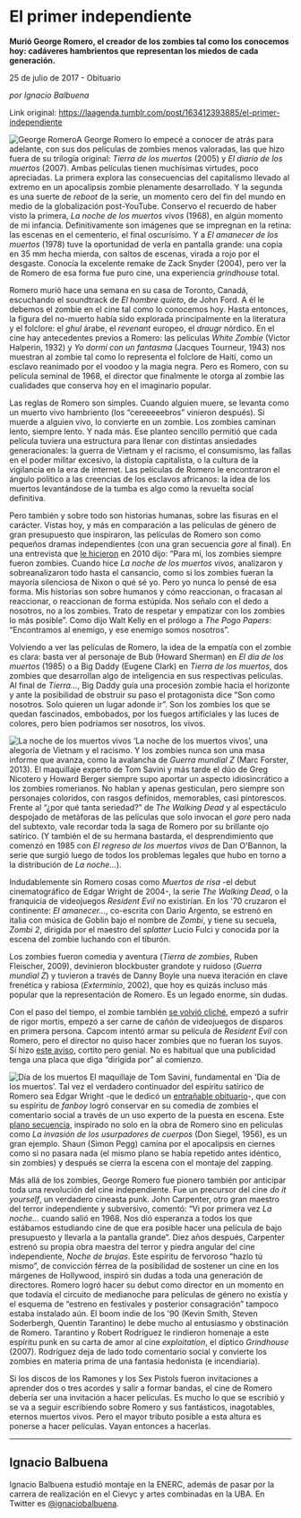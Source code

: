 # El primer independiente

**Murió George Romero, el creador de los zombies tal como los conocemos hoy: cadáveres hambrientos que representan los miedos de cada generación.**

25 de julio de 2017 - Obituario

_por Ignacio Balbuena_

Link original: https://laagenda.tumblr.com/post/163412393885/el-primer-independiente

![George Romero](https://64.media.tumblr.com/c51a8d24714547d3dd65d2473441d57a/tumblr_inline_pjzyeiQKdZ1t6q87u_500.jpg)A George Romero lo empecé a conocer de atrás para adelante, con sus dos películas de zombies menos valoradas, las que hizo fuera de su trilogía original: *Tierra de los muertos* (2005) y *El diario de los muertos* (2007). Ambas películas tienen muchísimas virtudes, poco apreciadas. La primera explora las consecuencias del capitalismo llevado al extremo en un apocalipsis zombie plenamente desarrollado. Y la segunda es una suerte de *reboot* de la serie, un momento cero del fin del mundo en medio de la globalización post-YouTube. Conservo el recuerdo de haber visto la primera, *La noche de los muertos vivos* (1968), en algún momento de mi infancia. Definitivamente son imágenes que se impregnan en la retina: las escenas en el cementerio, el final oscurísimo. Y a *El amanecer de los muertos* (1978) tuve la oportunidad de verla en pantalla grande: una copia en 35 mm hecha mierda, con saltos de escenas, virada a rojo por el desgaste. Conocía la excelente remake de Zack Snyder (2004), pero ver la de Romero de esa forma fue puro cine, una experiencia *grindhouse* total.

Romero murió hace una semana en su casa de Toronto, Canadá, escuchando el soundtrack de *El hombre quieto*, de John Ford. A él le debemos el zombie en el cine tal como lo conocemos hoy. Hasta entonces, la figura del no-muerto había sido explorada principalmente en la literatura y el folclore: el *ghul* árabe, el *revenant* europeo, el *draugr* nórdico. En el cine hay antecedentes previos a Romero: las películas *White Zombie* (Victor Halperin, 1932) y *Yo dormí con un fantasma* (Jacques Tourneur, 1943) nos muestran al zombie tal como lo representa el folclore de Haití, como un esclavo reanimado por el voodoo y la magia negra. Pero es Romero, con su película seminal de 1968, el director que finalmente le otorga al zombie las cualidades que conserva hoy en el imaginario popular.

Las reglas de Romero son simples. Cuando alguien muere, se levanta como un muerto vivo hambriento (los “cereeeeebros” vinieron después). Si muerde a alguien vivo, lo convierte en un zombie. Los zombies caminan lento, siempre lento. Y nada más. Ese planteo sencillo permitió que cada película tuviera una estructura para llenar con distintas ansiedades generacionales: la guerra de Vietnam y el racismo, el consumismo, las fallas en el poder militar excesivo, la distopía capitalista, o la cultura de la vigilancia en la era de internet. Las películas de Romero le encontraron el ángulo político a las creencias de los esclavos africanos: la idea de los muertos levantándose de la tumba es algo como la revuelta social definitiva.

Pero también y sobre todo son historias humanas, sobre las fisuras en el carácter. Vistas hoy, y más en comparación a las películas de género de gran presupuesto que inspiraron, las películas de Romero son como pequeños dramas independientes (con una gran secuencia *gore* al final). En una entrevista que [le hicieron](http://www.vanityfair.com/hollywood/2010/05/george-romero) en 2010 dijo: “Para mí, los zombies siempre fueron zombies. Cuando hice *La noche de los muertos vivos*, analizaron y sobreanalizaron todo hasta el cansancio, como si los zombies fueran la mayoría silenciosa de Nixon o qué sé yo. Pero yo nunca lo pensé de esa forma. Mis historias son sobre humanos y cómo reaccionan, o fracasan al reaccionar, o reaccionan de forma estúpida. Nos señalo con el dedo a nosotros, no a los zombies. Trato de respetar y empatizar con los zombies lo más posible”. Como dijo Walt Kelly en el prólogo a *The Pogo Papers*: “Encontramos al enemigo, y ese enemigo somos nosotros”.

Volviendo a ver las películas de Romero, la idea de la empatía con el zombie es clara: basta ver al personaje de Bub (Howard Sherman) en *El día de los muertos* (1985) o a Big Daddy (Eugene Clark) en *Tierra de los muertos*, dos zombies que desarrollan algo de inteligencia en sus respectivas películas. Al final de *Tierra…*, Big Daddy guía una procesión zombie hacia el horizonte y ante la posibilidad de obstruir su paso el protagonista dice “Son como nosotros. Solo quieren un lugar adonde ir”. Son los zombies los que se quedan fascinados, embobados, por los fuegos artificiales y las luces de colores, pero bien podríamos ser nosotros, los vivos.

![La noche de los muertos vivos](https://64.media.tumblr.com/15e6427c067399769b0b75083bd43ef6/tumblr_inline_pjzyejk5QB1t6q87u_500.jpg) ‘La noche de los muertos vivos’, una alegoría de Vietnam y el racismo. Y los zombies nunca son una masa informe que avanza, como la avalancha de *Guerra mundial Z* (Marc Forster, 2013). El maquillaje experto de Tom Savini y más tarde el dúo de Greg Nicotero y Howard Berger siempre supo aportar un aspecto idiosincrático a los zombies romerianos. No hablan y apenas gesticulan, pero siempre son personajes coloridos, con rasgos definidos, memorables, casi pintorescos. Frente al “¿por qué tanta seriedad?” de *The Walking Dead* y al espectáculo despojado de metáforas de las películas que solo invocan el *gore* pero nada del subtexto, vale recordar toda la saga de Romero por su brillante ojo satírico. (Y también el de su hermana bastarda, el desprendimiento que comenzó en 1985 con *El regreso de los muertos vivos* de Dan O'Bannon, la serie que surgió luego de todos los problemas legales que hubo en torno a la distribución de *La noche…*).

Indudablemente sin Romero cosas como *Muertos de risa* -el debut cinematográfico de Edgar Wright de 2004-, la serie *The Walking Dead*, o la franquicia de videojuegos *Resident Evil* no existirían. En los '70 cruzaron el continente: *El amanecer…*, co-escrita con Dario Argento, se estrenó en italia con música de Goblin bajo el nombre de *Zombi*, y tiene su secuela, *Zombi 2*, dirigida por el maestro del *splatter* Lucio Fulci y conocida por la escena del zombie luchando con el tiburón.

Los zombies fueron comedia y aventura (*Tierra de zombies*, Ruben Fleischer, 2009), devinieron blockbuster grandote y ruidoso (*Guerra mundial Z*) y tuvieron a través de Danny Boyle una nueva iteración en clave frenética y rabiosa (*Exterminio*, 2002), que hoy es quizás incluso más popular que la representación de Romero. Es un legado enorme, sin dudas. 

Con el paso del tiempo, el zombie también [se volvió cliché](http://tvtropes.org/pmwiki/pmwiki.php/Main/TropesOfTheLivingDead), empezó a sufrir de rigor mortis, empezó a ser carne de cañón de videojuegos de disparos en primera persona. Capcom intentó armar su película de *Resident Evil* con Romero, pero el director no quiso hacer zombies que no fueran los suyos. Sí hizo [este aviso](https://youtu.be/uymff74kDu0), cortito pero genial. No es habitual que una publicidad tenga una placa que diga “dirigida por” al comienzo.

![Día de los muertos](https://64.media.tumblr.com/685d7715dcece4d93ae7429689a62ffa/tumblr_inline_pjzyejH9Yd1t6q87u_500.jpg) El maquillaje de Tom Savini, fundamental en 'Día de los muertos’. Tal vez el verdadero continuador del espíritu satírico de Romero sea Edgar Wright -que le dedicó un [entrañable obituario](http://www.edgarwrighthere.com/2017/07/17/remembering-george-romero/)-, que con su espíritu de *fanboy* logró conservar en su comedia de zombies el comentario social a través de un uso experto de la puesta en escena. Este [plano secuencia](https://youtu.be/jnmw5qU4upg), inspirado no solo en la obra de Romero sino en películas como *La invasión de los usurpadores de cuerpos* (Don Siegel, 1956), es un gran ejemplo. Shaun (Simon Pegg) camina por el apocalipsis en ciernes como si no pasara nada (el mismo plano se había repetido antes idéntico, sin zombies) y después se cierra la escena con el montaje del zapping.

Más allá de los zombies, George Romero fue pionero también por anticipar toda una revolución del cine independiente. Fue un precursor del cine *do it yourself*, un verdadero cineasta punk. John Carpenter, otro gran maestro del terror independiente y subversivo, comentó: “Vi por primera vez *La noche…* cuando salió en 1968. Nos dió esperanza a todos los que estábamos estudiando cine de que era posible hacer una película de bajo presupuesto y llevarla a la pantalla grande”. Diez años después, Carpenter estrenó su propia obra maestra del terror y piedra angular del cine independiente, *Noche de brujas*. Este espíritu de fervoroso “hazlo tú mismo”, de convicción férrea de la posibilidad de sostener un cine en los márgenes de Hollywood, inspiró sin dudas a toda una generación de directores. Romero logró hacer su debut como director en un momento en que todavía el circuito de medianoche para películas de género no existía y el esquema de “estreno en festivales y posterior consagración” tampoco estaba instalado aún. El boom indie de los '90 (Kevin Smith, Steven Soderbergh, Quentin Tarantino) le debe mucho al entusiasmo y obstinación de Romero. Tarantino y Robert Rodríguez le rindieron homenaje a este espíritu punk en su carta de amor al cine *exploitation*, el díptico *Grindhouse* (2007). Rodríguez deja de lado todo comentario social y convierte los zombies en materia prima de una fantasía hedonista (e incendiaria).

Si los discos de los Ramones y los Sex Pistols fueron invitaciones a aprender dos o tres acordes y salir a formar bandas, el cine de Romero debería ser una invitación a hacer películas. Es mucho lo que se escribió y se va a seguir escribiendo sobre Romero y sus fantásticos, inagotables, eternos muertos vivos. Pero el mayor tributo posible a esta altura es ponerse a hacer películas. Vayan entonces a hacerlas.

  




---

 Ignacio Balbuena
-----------------

 Ignacio Balbuena estudió montaje en la ENERC, además de pasar por la carrera de realización en el Cievyc y artes combinadas en la UBA. En Twitter es [@ignaciobalbuena](https://twitter.com/ignaciobalbuena). 

